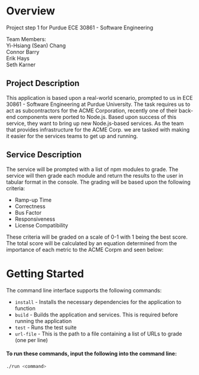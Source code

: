 # Overview

Project step 1 for Purdue ECE 30861 - Software Engineering

Team Members:\
Yi-Hsiang (Sean) Chang\
Connor Barry\
Erik Hays\
Seth Karner

## Project Description

This application is based upon a real-world scenario, prompted to us in ECE 30861 - Software Engineering at Purdue University. The task requires us to act as subcontractors for the ACME Corporation, recently one of their back-end components were ported to Node.js. Based upon success of this service, they want to bring up new Node.js-based services. As the team that provides infrastructure for the ACME Corp. we are tasked with making it easier for the services teams to get up and running.

## Service Description

The service will be prompted with a list of npm modules to grade. The service will then grade each module and return the results to the user in tabular format in the console. The grading will be based upon the following criteria:

- Ramp-up Time
- Correctness
- Bus Factor
- Responsiveness
- License Compatibility

These criteria will be graded on a scale of 0-1 with 1 being the best score. The total score will be calculated by an equation determined from the importance of each metric to the ACME Corpm and seen below:

# Getting Started

The command line interface supports the following commands:

- `install` - Installs the necessary dependencies for the application to function
- `build` - Builds the application and services. This is required before running the application
- `test` - Runs the test suite
- `url-file` - This is the path to a file containing a list of URLs to grade (one per line)

#### To run these commands, input the following into the command line:

```bash
./run <command>
```
